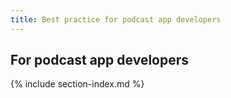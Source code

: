 ```yaml
---
title: Best practice for podcast app developers
---
```


## For podcast app developers

{% include section-index.md %}
